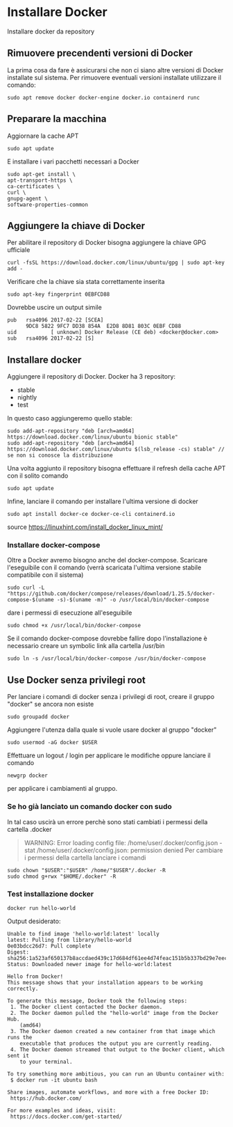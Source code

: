 # Installare Docker
Installare docker da repository

## Rimuovere precendenti versioni di Docker
La prima cosa da fare è assicurarsi che non ci siano altre versioni di Docker installate sul sistema. 
Per rimuovere eventuali versioni installate utilizzare il comando:
``` 
sudo apt remove docker docker-engine docker.io containerd runc
```

## Preparare la macchina
Aggiornare la cache APT
``` 
sudo apt update
``` 

E installare i vari pacchetti necessari a Docker
``` 
sudo apt-get install \
apt-transport-https \
ca-certificates \
curl \
gnupg-agent \
software-properties-common
``` 

## Aggiungere la chiave di Docker
Per abilitare il repository di Docker bisogna aggiungere la chiave GPG ufficiale
``` 
curl -fsSL https://download.docker.com/linux/ubuntu/gpg | sudo apt-key add -
``` 

Verificare che la chiave sia stata correttamente inserita
``` 
sudo apt-key fingerprint 0EBFCD88
``` 
Dovrebbe uscire un output simile
```
pub   rsa4096 2017-02-22 [SCEA]
      9DC8 5822 9FC7 DD38 854A  E2D8 8D81 803C 0EBF CD88
uid           [ unknown] Docker Release (CE deb) <docker@docker.com>
sub   rsa4096 2017-02-22 [S]
```

## Installare docker
Aggiungere il repository di Docker. Docker ha 3 repository:
* stable
* nightly
* test

In questo caso aggiungeremo quello stable:
``` 
sudo add-apt-repository "deb [arch=amd64] https://download.docker.com/linux/ubuntu bionic stable"
sudo add-apt-repository "deb [arch=amd64] https://download.docker.com/linux/ubuntu $(lsb_release -cs) stable" // se non si conosce la distribuzione
``` 

Una volta aggiunto il repository bisogna effettuare il refresh della cache APT con il solito comando
``` 
sudo apt update
```

Infine, lanciare il comando per installare l'ultima versione di docker
```
sudo apt install docker-ce docker-ce-cli containerd.io
```

source https://linuxhint.com/install_docker_linux_mint/

### Installare docker-compose
Oltre a Docker avremo bisogno anche del docker-compose. Scaricare l'eseguibile con il comando (verrà scaricata l'ultima versione stabile compatibile con il sistema)
```
sudo curl -L "https://github.com/docker/compose/releases/download/1.25.5/docker-compose-$(uname -s)-$(uname -m)" -o /usr/local/bin/docker-compose
```
dare i permessi di esecuzione all'eseguibile
```
sudo chmod +x /usr/local/bin/docker-compose
```

Se il comando docker-compose dovrebbe fallire dopo l'installazione è necessario creare un symbolic link alla cartella /usr/bin
```
sudo ln -s /usr/local/bin/docker-compose /usr/bin/docker-compose
```

## Use Docker senza privilegi root
Per lanciare i comandi di docker senza i privilegi di root, creare il gruppo "docker" se ancora non esiste
```
sudo groupadd docker
```
Aggiungere l'utenza dalla quale si vuole usare docker al gruppo "docker"
```
sudo usermod -aG docker $USER
```
Effettuare un logout / login per applicare le modifiche oppure lanciare il comando 
```
newgrp docker 
```
per applicare i cambiamenti al gruppo.

### Se ho già lanciato un comando docker con sudo
In tal caso uscirà un errore perchè sono stati cambiati i permessi della cartella .docker 
>WARNING: Error loading config file: /home/user/.docker/config.json -
>stat /home/user/.docker/config.json: permission denied
Per cambiare i permessi della cartella lanciare i comandi
```
sudo chown "$USER":"$USER" /home/"$USER"/.docker -R
sudo chmod g+rwx "$HOME/.docker" -R
```

### Test installazione docker
```
docker run hello-world
```
Output desiderato:
```
Unable to find image 'hello-world:latest' locally
latest: Pulling from library/hello-world
0e03bdcc26d7: Pull complete 
Digest: sha256:1a523af650137b8accdaed439c17d684df61ee4d74feac151b5b337bd29e7eec
Status: Downloaded newer image for hello-world:latest

Hello from Docker!
This message shows that your installation appears to be working correctly.

To generate this message, Docker took the following steps:
 1. The Docker client contacted the Docker daemon.
 2. The Docker daemon pulled the "hello-world" image from the Docker Hub.
    (amd64)
 3. The Docker daemon created a new container from that image which runs the
    executable that produces the output you are currently reading.
 4. The Docker daemon streamed that output to the Docker client, which sent it
    to your terminal.

To try something more ambitious, you can run an Ubuntu container with:
 $ docker run -it ubuntu bash

Share images, automate workflows, and more with a free Docker ID:
 https://hub.docker.com/

For more examples and ideas, visit:
 https://docs.docker.com/get-started/
```
